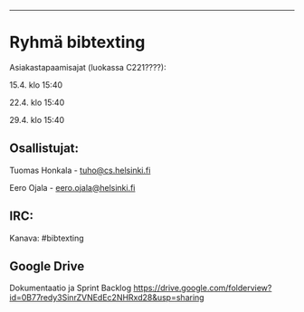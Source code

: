 
----------------
Ryhmä bibtexting
================

Asiakastapaamisajat (luokassa C221????):

15.4. klo 15:40

22.4. klo 15:40

29.4. klo 15:40 


Osallistujat:
-------------

Tuomas Honkala - tuho@cs.helsinki.fi

Eero Ojala - eero.ojala@helsinki.fi


IRC:
----

Kanava: #bibtexting

Google Drive
------------
Dokumentaatio ja Sprint Backlog
https://drive.google.com/folderview?id=0B77redy3SinrZVNEdEc2NHRxd28&usp=sharing
